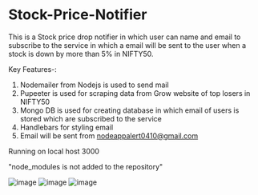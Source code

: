 # Stock-Price-Notifier
This is a Stock price drop notifier in which user can name and email to subscribe to the service 
in which a email will be sent to the user when a stock is down by more than 5% in NIFTY50.

Key Features-:
  1. Nodemailer from Nodejs is used to send mail
  2. Pupeeter is used for scraping data from Grow website of top losers in NIFTY50
  3. Mongo DB is used for creating database in which email of users is stored which are subscribed to the service
  4. Handlebars for styling email
  5. Email will be sent from nodeappalert0410@gmail.com

Running on local host 3000

"node_modules is not added to the repository"

![image](https://user-images.githubusercontent.com/94541652/178187216-6606d841-4040-473d-9d5e-becee9edf2a1.png)
![image](https://user-images.githubusercontent.com/94541652/178187318-2f462a36-69d3-4785-ba8a-64bfcbc9f742.png)
![image](https://user-images.githubusercontent.com/94541652/178187372-7a726175-8c5e-4fc0-95b9-ad7e30cf5d8f.png)
